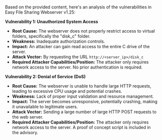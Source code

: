 Based on the provided content, here's an analysis of the vulnerabilities in Easy File Sharing Webserver v1.25:

**Vulnerability 1: Unauthorized System Access**

*   **Root Cause:** The webserver does not properly restrict access to virtual folders, specifically the "disk_c" folder.
*   **Weakness:** Inadequate authorization controls.
*   **Impact:** An attacker can gain read access to the entire C drive of the server.
*   **Attack Vector:** By requesting the URL `http://<server_ip>/disk_c`
*  **Required Attacker Capabilities/Position:** The attacker only requires network access to the server. No prior authentication is required.

**Vulnerability 2: Denial of Service (DoS)**

*   **Root Cause:** The webserver is unable to handle large HTTP requests, leading to excessive CPU usage and potential crashes.
*   **Weakness:** Lack of proper input validation and resource management.
*   **Impact:** The server becomes unresponsive, potentially crashing, making it unavailable to legitimate users.
*   **Attack Vector:** Sending a large number of large HTTP POST requests to the web server.
*   **Required Attacker Capabilities/Position:** The attacker only requires network access to the server. A proof of concept script is included in the advisory.